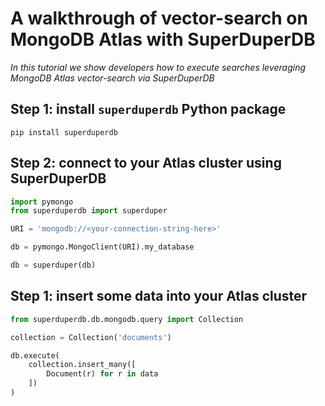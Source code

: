 # A walkthrough of vector-search on MongoDB Atlas with SuperDuperDB

*In this tutorial we show developers how to execute searches leveraging MongoDB Atlas vector-search
via SuperDuperDB*

## Step 1: install `superduperdb` Python package

```
pip install superduperdb
```

## Step 2: connect to your Atlas cluster using SuperDuperDB

```python
import pymongo
from superduperdb import superduper

URI = 'mongodb://<your-connection-string-here>'

db = pymongo.MongoClient(URI).my_database

db = superduper(db)
```

## Step 1: insert some data into your Atlas cluster

```python
from superduperdb.db.mongodb.query import Collection

collection = Collection('documents')

db.execute(
    collection.insert_many([
        Document(r) for r in data
    ])
)
```